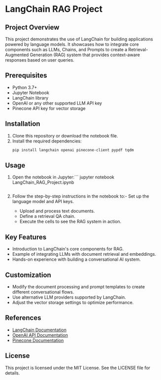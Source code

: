 
# LangChain RAG Project

## Project Overview
This project demonstrates the use of LangChain for building applications powered by language models. It showcases how to integrate core components such as LLMs, Chains, and Prompts to create a Retrieval-Augmented Generation (RAG) system that provides context-aware responses based on user queries.

## Prerequisites
- Python 3.7+
- Jupyter Notebook
- LangChain library
- OpenAI or any other supported LLM API key
- Pinecone API key for vector storage

## Installation
1. Clone this repository or download the notebook file.
2. Install the required dependencies:
   ```bash
   pip install langchain openai pinecone-client pypdf tqdm

## Usage

1. Open the notebook in Jupyter:```
   jupyter notebook LangChain_RAG_Project.ipynb
   
   ```
2. Follow the step-by-step instructions in the notebook to:- Set up the language model and API keys.
   - Upload and process text documents.
   - Define a retrieval QA chain.
   - Execute the cells to see the RAG system in action.

## Key Features

- Introduction to LangChain's core components for RAG.
- Example of integrating LLMs with document retrieval and embeddings.
- Hands-on experience with building a conversational AI system.

## Customization

- Modify the document processing and prompt templates to create different conversational flows.
- Use alternative LLM providers supported by LangChain.
- Adjust the vector storage settings to optimize performance.

## References

- [LangChain Documentation](https://langchain.com/)
- [OpenAI API Documentation](https://beta.openai.com/docs/)
- [Pinecone Documentation](https://docs.pinecone.io/)

## License

This project is licensed under the MIT License. See the LICENSE file for details.
